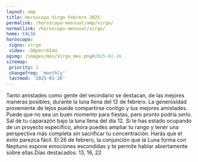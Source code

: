```yaml
---
layout: amp
title: Horoscopo Virgo Febrero 2025 
permalink: /horoscopo-mensual/amp/virgo/
normallink: /horoscopo-mensual/virgo/
home: FALSE
horoscopo:
 signo: virgo
 video: -DQpmrrAIeU
ogimg: /images/mes/Virgo_mes.png#2025-01-26
sitemap:
 priority: 1
 changefreq: 'monthly'
 lastmod: '2025-01-26'
---
```



Tanto amistades como gente del vecindario se destacan, de las mejores maneras posibles, durante la luna llena del 12 de febrero. La generosidad proveniente de lejos puede compartirse contigo y tus mejores amistades. Puede que no sea un buen momento para fiestas, pero pronto podría serlo. Sal de tu caparazón bajo la luna llena del día 12. Si te has estado ocupando de un proyecto específico, ahora puedes ampliar tu rango y tener una perspectiva más completa sin sacrificar tu concentración. Harás que el éxito parezca fácil. El 26 de febrero, la conjunción que la Luna forma con Neptuno expone emociones escondidas y te permite hablar abiertamente sobre ellas.Días destacados: 13, 16, 22 